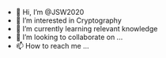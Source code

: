 - 👋 Hi, I’m @JSW2020
- 👀 I’m interested in Cryptography
- 🌱 I’m currently learning relevant knowledge
- 💞️ I’m looking to collaborate on ...
- 📫 How to reach me ...

<!---
JSW2020/JSW2020 is a ✨ special ✨ repository because its `README.md` (this file) appears on your GitHub profile.
You can click the Preview link to take a look at your changes.
--->
